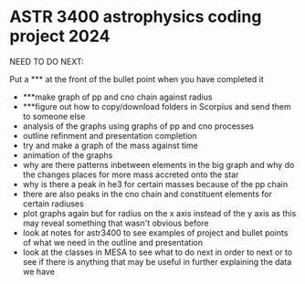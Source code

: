 # ASTR 3400 astrophysics coding project 2024

NEED TO DO NEXT:      

Put a *** at the front of the bullet point when you have completed it

- ***make graph of pp and cno chain against radius 
- ***figure out how to copy/download folders in Scorpius and send them to someone else
- analysis of the graphs using graphs of pp and cno processes
- outline refinment and presentation completion
- try and make a graph of the mass against time
- animation of the graphs
- why are there patterns inbetween elements in the big graph and why do the changes places for more mass accreted onto the star
- why is there a peak in he3 for certain masses because of the pp chain
- there are also peaks in the cno chain and constituent elements for certain radiuses
- plot graphs again but for radius on the x axis instead of the y axis as this may reveal something that wasn't obvious before
- look at notes for astr3400 to see examples of project and bullet points of what we need in the outline and presentation
- look at the classes in MESA to see what to do next in order to next or to see if there is anything that may be useful in further explaining the data we have
